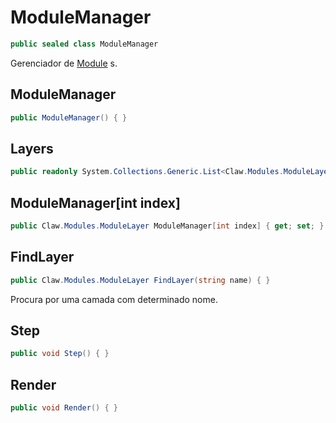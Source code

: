 # ModuleManager
```csharp
public sealed class ModuleManager
```
Gerenciador de [Module](/api/Claw/Modules/Module.md#Module) s.<br />
## ModuleManager
```csharp
public ModuleManager() { }
```
## Layers
```csharp
public readonly System.Collections.Generic.List<Claw.Modules.ModuleLayer> Layers;
```
## ModuleManager[int index]
```csharp
public Claw.Modules.ModuleLayer ModuleManager[int index] { get; set; } 
```
## FindLayer
```csharp
public Claw.Modules.ModuleLayer FindLayer(string name) { }
```
Procura por uma camada com determinado nome.<br />
## Step
```csharp
public void Step() { }
```
## Render
```csharp
public void Render() { }
```
